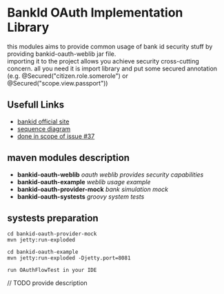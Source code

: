 BankId OAuth Implementation Library
===================================

this modules aims to provide common usage of bank id security stuff by providing bankid-oauth-weblib jar file.        
importing it to the project allows you achieve security cross-cutting concern.
all you need it is import library and put some secured annotation
(e.g. @Secured("citizen.role.somerole") or @Secured("scope.view.passport"))

Usefull Links
-------------

* [bankid official site](http://bankid.org.ua/)
* [sequence diagram](https://www.gliffy.com/go/publish/7853145)
* [done in scope of issue #37](https://github.com/e-government-ua/i/issues/37)

maven modules description
-------------------------
- **bankid-oauth-weblib**       *oauth weblib provides security capabilities*
- **bankid-oauth-example**      *weblib usage example*
- **bankid-oauth-provider-mock**    *bank simulation mock*
- **bankid-oauth-systests**         *groovy system tests*

systests preparation
--------------------

    cd bankid-oauth-provider-mock
    mvn jetty:run-exploded

    cd bankid-oauth-example
    mvn jetty:run-exploded -Djetty.port=8081

    run OAuthFlowTest in your IDE

// TODO provide description


